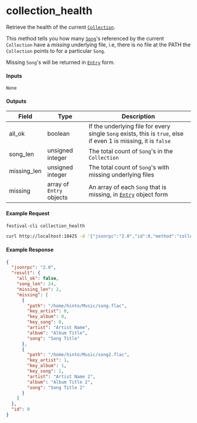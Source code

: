 # collection_health
Retrieve the health of the current [`Collection`](../../common-objects/collection.md).

This method tells you how many [`Song`](../../common-objects/song.md)'s referenced by the current `Collection` have a _missing_ underlying file, i.e, there is no file at the PATH the `Collection` points to for a particular `Song`.

Missing `Song`'s will be returned in [`Entry`](../../common-objects/entry.md) form.

#### Inputs
`None`

#### Outputs

| Field       | Type                     | Description |
|-------------|--------------------------|-------------|
| all_ok      | boolean                  | If the underlying file for every single `Song` exists, this is `true`, else if even 1 is missing, it is `false`
| song_len    | unsigned integer         | The total count of `Song`'s in the `Collection`
| missing_len | unsigned integer         | The total count of `Song`'s with missing underlying files
| missing     | array of `Entry` objects | An array of each `Song` that is missing, in [`Entry`](../../common-objects/entry.md) object form

#### Example Request
```bash
festival-cli collection_health
```
```bash
curl http://localhost:18425 -d '{"jsonrpc":"2.0","id":0,"method":"collection_health"}'
```

#### Example Response
```json
{
  "jsonrpc": "2.0",
  "result": {
    "all_ok": false,
    "song_len": 24,
    "missing_len": 2,
    "missing": [
      {
        "path": "/home/hinto/Music/song.flac",
        "key_artist": 0,
        "key_album": 0,
        "key_song": 0,
        "artist": "Artist Name",
        "album": "Album Title",
        "song": "Song Title"
      },
      {
        "path": "/home/hinto/Music/song2.flac",
        "key_artist": 1,
        "key_album": 1,
        "key_song": 1,
        "artist": "Artist Name 2",
        "album": "Album Title 2",
        "song": "Song Title 2"
      }
    ]
  },
  "id": 0
}
```
